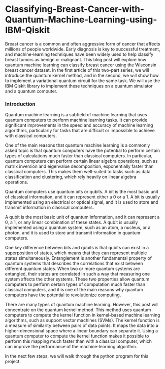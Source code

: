 # Classifying-Breast-Cancer-with-Quantum-Machine-Learning-using-IBM-Qiskit
  Breast cancer is a common and often aggressive form of cancer that affects millions of people worldwide. Early diagnosis is key to successful treatment, and machine-learning techniques have been widely used to help classify breast tumors as benign or malignant. This blog post will explore how quantum machine learning can classify breast cancer using the Wisconsin breast cancer dataset. In the first article of this two-part series, we will introduce the quantum kernel method, and in the second, we will show how to implement a variational quantum circuit for the same task. We will use the IBM Qiskit library to implement these techniques on a quantum simulator and a quantum computer.
### Introduction
  Quantum machine learning is a subfield of machine learning that uses quantum computers to perform machine learning tasks. It can provide significant improvements in the speed and accuracy of machine learning algorithms, particularly for tasks that are difficult or impossible to achieve with classical computers.
  
  One of the main reasons that quantum machine learning is a commonly asked topic is that quantum computers have the potential to perform certain types of calculations much faster than classical computers. In particular, quantum computers can perform certain linear algebra operations, such as matrix inversion and eigenvalue decomposition, exponentially faster than classical computers. This makes them well-suited to tasks such as data classification and clustering, which rely heavily on linear algebra operations.
  
  Quantum computers use quantum bits or qubits. A bit is the most basic unit of classical information, and it can represent either a 0 or a 1. A bit is usually implemented using an electrical or optical signal, and it is used to store and transmit information in classical computers.
  
  A qubit is the most basic unit of quantum information, and it can represent a 0, a 1, or any linear combination of these states. A qubit is usually implemented using a quantum system, such as an atom, a nucleus, or a photon, and it is used to store and transmit information in quantum computers.
  
  One key difference between bits and qubits is that qubits can exist in a superposition of states, which means that they can represent multiple states simultaneously. Entanglement is another fundamental property of quantum systems that describes the correlations that exist between different quantum states. When two or more quantum systems are entangled, their states are correlated in such a way that measuring one system affects the other systems. These two properties allow quantum computers to perform certain types of computation much faster than classical computers, and it is one of the main reasons why quantum computers have the potential to revolutionize computing.
  
  There are many types of quantum machine learning. However, this post will concentrate on the quantum kernel method. This method uses quantum computers to compute the kernel function in kernel-based machine learning algorithms, such as support vector machines (SVMs). The kernel function is a measure of similarity between pairs of data points. It maps the data into a higher-dimensional space where a linear boundary can separate it. Using a quantum computer to compute the kernel function makes it possible to perform this mapping much faster than with a classical computer, which can improve the performance of the machine-learning algorithm.
  
  In the next few steps, we will walk through the python program for this project.
